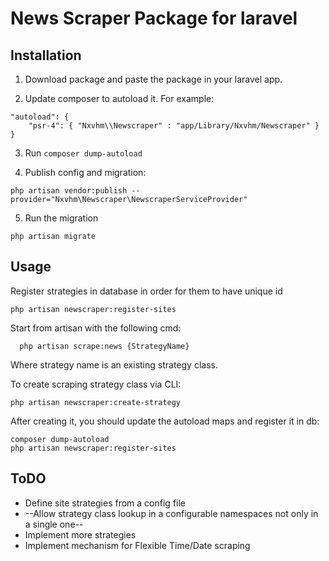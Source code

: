 # News Scraper Package for laravel

## Installation

1. Download package and paste the package in your laravel app.

2. Update composer to autoload it. For example:
```
"autoload": {
    "psr-4": { "Nxvhm\\Newscraper" : "app/Library/Nxvhm/Newscraper" }
}
```
3. Run ``composer dump-autoload``

4. Publish config and migration:
```
php artisan vendor:publish --provider="Nxvhm\Newscraper\NewscraperServiceProvider"
```
5. Run the migration
```
php artisan migrate
```


## Usage
Register strategies in database in order for them to have unique id
```
php artisan newscraper:register-sites
```

Start from artisan with the following cmd:               
```
  php artisan scrape:news {StrategyName}
```
Where strategy name is an existing strategy class.                         

To create scraping strategy class via CLI:
```
php artisan newscraper:create-strategy
```
After creating it, you should update the autoload maps and register it in db:
```
composer dump-autoload
php artisan newscraper:register-sites
```

## ToDO

* Define site strategies from a config file
* --Allow strategy class lookup in a configurable namespaces not only in a single one-- 
* Implement more strategies
* Implement mechanism for Flexible Time/Date scraping 
